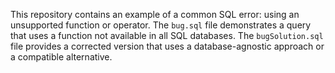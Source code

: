 This repository contains an example of a common SQL error: using an unsupported function or operator.  The `bug.sql` file demonstrates a query that uses a function not available in all SQL databases. The `bugSolution.sql` file provides a corrected version that uses a database-agnostic approach or a compatible alternative.
